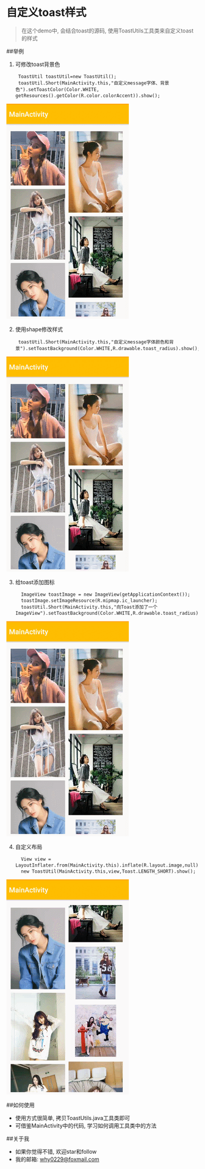 # 自定义toast样式

> 在这个demo中, 会结合toast的源码, 使用ToastUtils工具类来自定义toast的样式

##举例

1. 可修改toast背景色

		ToastUtil toastUtil=new ToastUtil();
		toastUtil.Short(MainActivity.this,"自定义message字体、背景色").setToastColor(Color.WHITE, getResources().getColor(R.color.colorAccent)).show();
![icon](screenshots/1.gif)

2. 使用shape修改样式

		toastUtil.Short(MainActivity.this,"自定义message字体颜色和背景").setToastBackground(Color.WHITE,R.drawable.toast_radius).show();
![icon](screenshots/2.gif)

3. 给toast添加图标

		 ImageView toastImage = new ImageView(getApplicationContext());
		 toastImage.setImageResource(R.mipmap.ic_launcher);
		 toastUtil.Short(MainActivity.this,"向Toast添加了一个ImageView").setToastBackground(Color.WHITE,R.drawable.toast_radius).addView(toastImage,0).show();
![icon](screenshots/3.gif)

4. 自定义布局

		 View view = LayoutInflater.from(MainActivity.this).inflate(R.layout.image,null);
		 new ToastUtil(MainActivity.this,view,Toast.LENGTH_SHORT).show();
![icon](screenshots/4.gif)


##如何使用

* 使用方式很简单, 拷贝ToastUtils.java工具类即可
* 可借鉴MainActivity中的代码, 学习如何调用工具类中的方法

##关于我

* 如果你觉得不错, 欢迎star和follow
* 我的邮箱: why0229@foxmail.com
